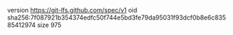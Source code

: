 version https://git-lfs.github.com/spec/v1
oid sha256:7f087921b354374edfc50f744e5bd3fe79da95031f93dcf0b8e6c83585412974
size 975
